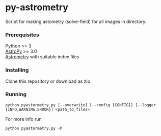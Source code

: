 # py-astrometry

Script for making astometry (solve-field) for all images in directory.

### Prerequisites
Python >= 3  
[AstroPy](http://www.astropy.org/) >= 3.0  
[Astrometry](http://www.astrometry.net/use.html) with suitable index files  

### Installing

Clone this repository or download as zip

### Running

```
python pyastormetry.py [--overwrite] [--config [CONFIG]] [--logger {INFO,WARNING,ERROR}] <path_to_files>
```
For more info run 
```
python pyastormetry.py -h
```
